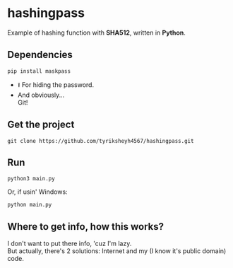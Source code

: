 # hashingpass
Example of hashing function with **SHA512**, written in **Python**.
## Dependencies
```
pip install maskpass
```
- ⭱ For hiding the password.
- And obviously...<br>Git!
## Get the project
```
git clone https://github.com/tyriksheyh4567/hashingpass.git
```
## Run
```
python3 main.py
```
Or, if usin' Windows:
```
python main.py
```
## Where to get info, how this works?
I don't want to put there info, 'cuz I'm lazy.\
But actually, there's 2 solutions: Internet and my (I know it's public domain) code.
